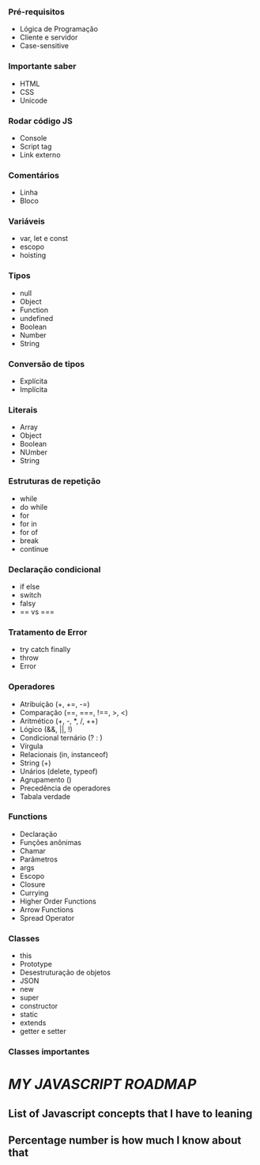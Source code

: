 ### Pré-requisitos
* Lógica de Programação
* Cliente e servidor
* Case-sensitive

### Importante saber
* HTML
* CSS
* Unicode

### Rodar código JS
* Console
* Script tag
* Link externo

### Comentários
* Linha
* Bloco

### Variáveis
* var, let e const
* escopo
* hoisting

### Tipos
* null
* Object
* Function
* undefined
* Boolean
* Number
* String

### Conversão de tipos
* Explícita
* Implícita

### Literais
* Array
* Object
* Boolean 
* NUmber
* String

### Estruturas de repetição
* while
* do while
* for
* for in
* for of
* break
* continue

### Declaração condicional
* if else
* switch
* falsy
* == vs ===

### Tratamento de Error
* try catch finally
* throw
* Error

### Operadores
* Atribuição (+, +=, -=)
* Comparação (==, ===, !==, >, <)
* Aritmético (+, -, *, /, ++)
* Lógico (&&, ||, !)
* Condicional ternário (? : )
* Vírgula 
* Relacionais (in, instanceof)
* String (+)
* Unários (delete, typeof)
* Agrupamento ()
* Precedência de operadores
* Tabala verdade

### Functions
* Declaração
* Funções anônimas
* Chamar
* Parâmetros
* args
* Escopo
* Closure
* Currying
* Higher Order Functions
* Arrow Functions
* Spread Operator

### Classes
* this
* Prototype
* Desestruturação de objetos
* JSON
* new
* super
* constructor
* static
* extends
* getter e setter

### Classes importantes







# *MY JAVASCRIPT ROADMAP*

## List of Javascript concepts that I have to leaning
## Percentage number is how much I know about that
